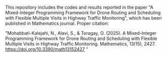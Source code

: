 This repository includes the codes and results reported in the paper "A Mixed-Integer Programming Framework for Drone Routing and Scheduling with Flexible Multiple Visits in Highway Traffic Monitoring", which has been published in Mathematics journal. Proper citation:

"Mohabbati-Kalejahi, N., Alavi, S., & Toragay, O. (2025). A Mixed-Integer Programming Framework for Drone Routing and Scheduling with Flexible Multiple Visits in Highway Traffic Monitoring. Mathematics, 13(15), 2427. https://doi.org/10.3390/math13152427 "
